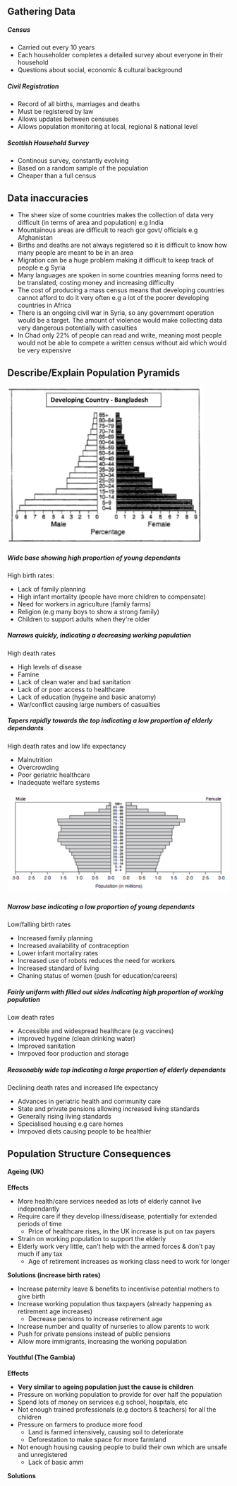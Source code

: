 ## Gathering Data
##### Census
* Carried out every 10 years
* Each householder completes a detailed survey about everyone in their household
* Questions about social, economic & cultural background

##### Civil Registration
* Record of all births, marriages and deaths
* Must be registered by law
* Allows updates between censuses
* Allows population monitoring at local, regional & national level

##### Scottish Household Survey
* Continous survey, constantly evolving
* Based on a random sample of the population
* Cheaper than a full census

## Data inaccuracies
* The sheer size of some countries makes the collection of data very difficult (in terms of area and population) e.g India
* Mountainous areas are difficult to reach gor govt/ officials e.g Afghanistan
* Births and deaths are not always registered so it is difficult to know how many people are meant to be in an area
* Migration can be a huge problem making it difficult to keep track of people e.g Syria
* Many languages are spoken in some countries meaning forms need to be translated, costing money and increasing difficulty
* The cost of producing a mass census means that developing countries cannot afford to do it very often e.g a lot of the poorer developing countries in Africa
* There is an ongoing civil war in Syria, so any government operation would be a target. The amount of violence would make collecting data very dangerous potentially with casulties
* In Chad only 22% of people can read and write, meaning most people would not be able to compete a written census without aid which would be very expensive

## Describe/Explain Population Pyramids
![Bangladesh Pyramid](https://raw.githubusercontent.com/charleywright/School/master/Geography/Bangladesh%20Pyramid.png)
##### Wide base showing high  proportion of young dependants
High birth rates:
* Lack of family planning
* High infant mortality (people have more children to compensate)
* Need for workers in agriculture (family farms)
* Religion (e.g many boys to show a strong family)
* Children to support adults when they're older

##### Narrows quickly, indicating a decreasing working population
High death rates
* High levels of disease
* Famine
* Lack of clean water and bad sanitation
* Lack of or poor access to healthcare
* Lack of education (hygeine and basic anatomy)
* War/conflict causing large numbers of casualties

##### Tapers rapidly towards the top indicating a low proportion of elderly dependants
High death rates and low life expectancy
 * Malnutrition
 * Overcrowding
 * Poor geriatric healthcare
 * Inadequate welfare systems

![Italy 2050 Pyramid](https://raw.githubusercontent.com/charleywright/School/master/Geography/Italy%202050%20Pyramid.png)
##### Narrow base indicating a low proportion of young dependants
Low/falling birth rates
* Increased family planning
* Increased availability of contraception
* Lower infant mortaliry rates
* Increased use of robots reduces the need for workers
* Increased standard of living
* Chaning status of women (push for education/careers)

##### Fairly uniform with filled out sides indicating high proportion of working population
Low death rates
* Accessible and widespread healthcare (e.g vaccines)
* improved hygeine (clean drinking water)
* Improved sanitation
* Imrpoved foor production and storage

##### Reasonably wide top indicating a large proportion of elderly dependants
Declining death rates and increased life expectancy
* Advances in geriatric health and community care
* State and private pensions allowing increased living standards
* Generally rising living standards
* Specialised housing e.g care homes
* Imrpoved diets causing people to be healthier

## Population Structure Consequences
#### Ageing (UK)
**Effects**
* More health/care services needed as lots of elderly cannot live independantly
* Require care if they develop illness/disease, potentially for extended periods of time
	* Price of healthcare rises, in the UK increase is put on tax payers
* Strain on working population to support the elderly
* Elderly work very little, can't help with the armed forces & don't pay much if any tax
	* Age of retirement increases as working class need to work for longer

**Solutions (increase birth rates)**
* Increase paternity leave & benefits to incentivise potential mothers to give birth
* Increase working population thus taxpayers (already happening as retirement age increases)
	* Decrease pensions to increase retirement age
* Increase number and quality of nurseries to allow parents to work
* Push for private pensions instead of public pensions
* Allow more immigrants, increasing the working population

#### Youthful (The Gambia)
**Effects**
* **Very similar to ageing population just the cause is children**
* Pressure on working population to provide for over half the population
* Spend lots of money on services e.g school, hospitals, etc
* Not enough trained professionals (e.g doctors & teachers) for all the children
* Pressure on farmers to produce more food
	* Land is farmed intensively, causing soil to deteriorate
	* Deforestation to make space for more farmland
* Not enough housing causing people to build their own which are unsafe and unregistered
	* Lack of basic amm

**Solutions**
